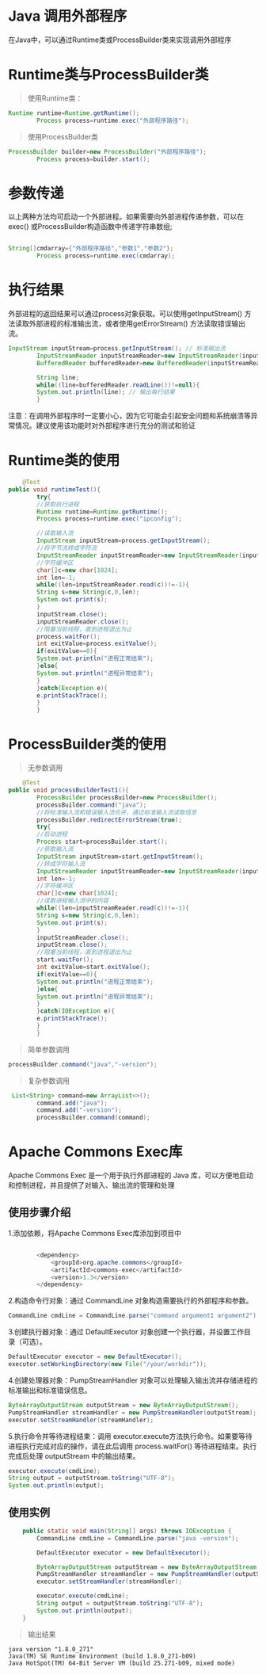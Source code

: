 # Java 调用外部程序

在Java中，可以通过Runtime类或ProcessBuilder类来实现调用外部程序

# Runtime类与ProcessBuilder类

> 使用Runtime类：

```java
Runtime runtime=Runtime.getRuntime();
        Process process=runtime.exec("外部程序路径");
```

> 使用ProcessBuilder类

```java
ProcessBuilder builder=new ProcessBuilder("外部程序路径");
        Process process=builder.start();

```

# 参数传递

以上两种方法均可启动一个外部进程。如果需要向外部进程传递参数，可以在exec() 或ProcessBuilder构造函数中传递字符串数组;

````java

String[]cmdarray={"外部程序路径","参数1","参数2"};
        Process process=runtime.exec(cmdarray);


````

# 执行结果

外部进程的返回结果可以通过process对象获取。可以使用getInputStream() 方法读取外部进程的标准输出流，或者使用getErrorStream()
方法读取错误输出流。

```java
InputStream inputStream=process.getInputStream(); // 标准输出流
        InputStreamReader inputStreamReader=new InputStreamReader(inputStream);
        BufferedReader bufferedReader=new BufferedReader(inputStreamReader);

        String line;
        while((line=bufferedReader.readLine())!=null){
        System.out.println(line); // 输出每行结果
        }

```

注意：在调用外部程序时一定要小心，因为它可能会引起安全问题和系统崩溃等异常情况。建议使用该功能时对外部程序进行充分的测试和验证

# Runtime类的使用

```java
    @Test
public void runtimeTest(){
        try{
        //获取执行进程
        Runtime runtime=Runtime.getRuntime();
        Process process=runtime.exec("ipconfig");

        //读取输入流
        InputStream inputStream=process.getInputStream();
        //将字节流转成字符流
        InputStreamReader inputStreamReader=new InputStreamReader(inputStream,"gbk");
        //字符缓冲区
        char[]c=new char[1024];
        int len=-1;
        while((len=inputStreamReader.read(c))!=-1){
        String s=new String(c,0,len);
        System.out.print(s);
        }
        inputStream.close();
        inputStreamReader.close();
        //阻塞当前线程，直到进程退出为止
        process.waitFor();
        int exitValue=process.exitValue();
        if(exitValue==0){
        System.out.println("进程正常结束");
        }else{
        System.out.println("进程异常结束");
        }
        }catch(Exception e){
        e.printStackTrace();
        }
        }

```

# ProcessBuilder类的使用

> 无参数调用

```java
    @Test
public void processBuilderTest1(){
        ProcessBuilder processBuilder=new ProcessBuilder();
        processBuilder.command("java");
        //将标准输入流和错误输入流合并，通过标准输入流读取信息
        processBuilder.redirectErrorStream(true);
        try{
        //启动进程
        Process start=processBuilder.start();
        //获取输入流
        InputStream inputStream=start.getInputStream();
        //转成字符输入流
        InputStreamReader inputStreamReader=new InputStreamReader(inputStream,"gbk");
        int len=-1;
        //字符缓冲区
        char[]c=new char[1024];
        //读取进程输入流中的内容
        while((len=inputStreamReader.read(c))!=-1){
        String s=new String(c,0,len);
        System.out.print(s);
        }
        inputStreamReader.close();
        inputStream.close();
        //阻塞当前线程，直到进程退出为止
        start.waitFor();
        int exitValue=start.exitValue();
        if(exitValue==0){
        System.out.println("进程正常结束");
        }else{
        System.out.println("进程异常结束");
        }
        }catch(IOException e){
        e.printStackTrace();
        }
        }

```

> 简单参数调用

```java
processBuilder.command("java","-version");

```

> 复杂参数调用

```java
 List<String> command=new ArrayList<>();
        command.add("java");
        command.add("-version");
        processBuilder.command(command);
```


# Apache Commons Exec库


Apache Commons Exec 是一个用于执行外部进程的 Java 库，可以方便地启动和控制进程，并且提供了对输入、输出流的管理和处理


## 使用步骤介绍

1.添加依赖，将Apache Commons Exec库添加到项目中



````java

        <dependency>
            <groupId>org.apache.commons</groupId>
            <artifactId>commons-exec</artifactId>
            <version>1.3</version>
        </dependency>

````


2.构造命令行对象：通过 CommandLine 对象构造需要执行的外部程序和参数。


```java
CommandLine cmdLine = CommandLine.parse("command argument1 argument2");

```

3.创建执行器对象：通过 DefaultExecutor 对象创建一个执行器，并设置工作目录（可选）。

```java
DefaultExecutor executor = new DefaultExecutor();
executor.setWorkingDirectory(new File("/your/workdir"));

```

4.创建处理器对象：PumpStreamHandler 对象可以处理输入输出流并存储进程的标准输出和标准错误信息。

```java
ByteArrayOutputStream outputStream = new ByteArrayOutputStream();
PumpStreamHandler streamHandler = new PumpStreamHandler(outputStream);
executor.setStreamHandler(streamHandler);

```


5.执行命令并等待进程结束：调用 executor.execute方法执行命令。如果要等待进程执行完成对应的操作，请在此后调用 process.waitFor() 等待进程结束。执行完成后处理 outputStream 中的输出结果。


```java
executor.execute(cmdLine);
String output = outputStream.toString("UTF-8");
System.out.println(output);

```


## 使用实例

```java
    public static void main(String[] args) throws IOException {
        CommandLine cmdLine = CommandLine.parse("java -version");

        DefaultExecutor executor = new DefaultExecutor();

        ByteArrayOutputStream outputStream = new ByteArrayOutputStream();
        PumpStreamHandler streamHandler = new PumpStreamHandler(outputStream);
        executor.setStreamHandler(streamHandler);

        executor.execute(cmdLine);
        String output = outputStream.toString("UTF-8");
        System.out.println(output);
    }

```

> 输出结果

```shell
java version "1.8.0_271"
Java(TM) SE Runtime Environment (build 1.8.0_271-b09)
Java HotSpot(TM) 64-Bit Server VM (build 25.271-b09, mixed mode)

```